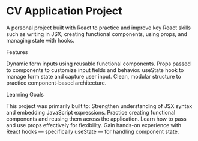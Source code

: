 # CV Application Project

A personal project built with React to practice and improve key React skills such as writing in JSX, creating functional components, using props, and managing state with hooks.

Features

Dynamic form inputs using reusable functional components.
Props passed to components to customize input fields and behavior.
useState hook to manage form state and capture user input.
Clean, modular structure to practice component-based architecture.

Learning Goals

This project was primarily built to:
  Strengthen understanding of JSX syntax and embedding JavaScript expressions.
  Practice creating functional components and reusing them across the application.
  Learn how to pass and use props effectively for flexibility.
  Gain hands-on experience with React hooks — specifically useState — for handling component state.
